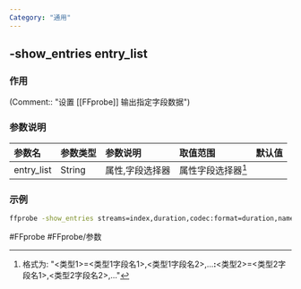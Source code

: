 ```yaml
---
Category: "通用"
---
```


## -show_entries entry_list

### 作用
(Comment:: "设置 [[FFprobe]] 输出指定字段数据")

### 参数说明
|参数名|参数类型|参数说明|取值范围|默认值|
|:-|:-|:-|:-|:-|
|entry_list|String|属性,字段选择器|属性字段选择器[^属性字段选择器]||

### 示例
```bash
ffprobe -show_entries streams=index,duration,codec:format=duration,name
```

#FFprobe #FFprobe/参数

[^属性字段选择器]: 格式为: "<类型1>=<类型1字段名1>,<类型1字段名2>,...**:**<类型2>=<类型2字段名1>,<类型2字段名2>,..."